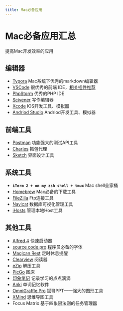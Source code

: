 ```yaml
---
title: Mac必备应用
---
```

# Mac必备应用汇总

提高Mac开发效率的应用

## 编辑器

* [Typora](https://www.typora.io/) Mac系统下优秀的markdown编辑器
* [VSCode](https://code.visualstudio.com/) 很优秀的前端 IDE，[相关插件推荐](./Vscode必备插件.md)
* [PhpStorm](https://www.jetbrains.com/phpstorm/) 优秀的PHP IDE
* [Scivener](https://www.literatureandlatte.com/scrivener/overview) 写作编辑器
* [Xcode](https://developer.apple.com/xcode/) IOS开发工具、模拟器
* [Andriod Studio](https://developer.android.com/studio) Andriod开发工具、模拟器

## 前端工具

* [Postman](https://www.getpostman.com/) 功能强大的测试API工具
* [Charles](https://www.charlesproxy.com/) 抓包代理
* [Sketch](https://www.sketch.com/) 界面设计工具

## 系统工具

* **`iTerm 2 + on my zsh shell + tmux`** Mac shell全家桶
* [Homebrew](https://brew.sh/) Mac必备的下载工具
* [FileZilla](https://filezilla-project.org/) Ftp连接工具
* [Navicat](https://www.navicat.com.cn/products) 数据库可视化管理工具
* [iHosts](https://apps.apple.com/cn/app/ihosts-etc-hosts-%E7%BC%96%E8%BE%91%E5%99%A8/id1102004240?mt=12) 管理本地Host工具

## 其他工具

* [Alfred 4](https://www.alfredapp.com/whats-new/) 快速启动器
* [source code pro](https://adobe-fonts.github.io/source-code-pro/) 程序员必备的字体
* [Magican Rest](https://apps.apple.com/cn/app/magicanrest/id634255909?mt=12) 定时休息提醒
* [Clearview](https://www.thecanoesoft.com/clearview/) 阅读器
* [eZip](https://ezip.awehunt.com/) 解压工具
* [PicGo](https://github.com/Molunerfinn/PicGo/releases) 图床
* [印象笔记](https://www.yinxiang.com/) 记录学习的点点滴滴
* [Anki](https://apps.ankiweb.net/) 单词记忆软件
* [OmniGraffle Pro](https://xclient.info/s/omnigraffle.html) 斌哥PPT——强大的图形工具
* [XMind](https://www.xmind.cn/) 思维导图工具
* [](https://apps.apple.com/cn/app/focus-matrix-task-manager/id1087284172?mt=12) Focus Matrix 基于四象限法则的任务管理器